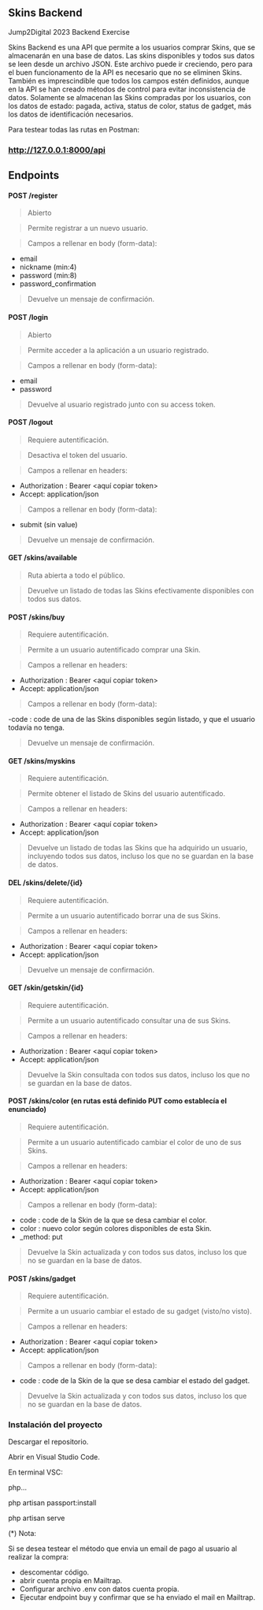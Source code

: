 ## Skins Backend
Jump2Digital 2023 Backend Exercise 

Skins Backend es una API que permite a los usuarios comprar Skins, que se almacenarán en una base de datos.
Las skins disponibles y todos sus datos se leen desde un archivo JSON. 
Este archivo puede ir creciendo, pero para el buen funcionamento de la API es necesario que no se eliminen Skins.
También es imprescindible que todos los campos estén definidos, aunque en la API se han creado métodos de control para evitar 
inconsistencia de datos.
Solamente se almacenan las Skins compradas por los usuarios, con los datos de estado: pagada, activa, status de color, status de gadget, 
más los datos de identificación necesarios.

Para testear todas las rutas en Postman:

### http://127.0.0.1:8000/api

## Endpoints 

#### POST /register

> Abierto

> Permite registrar a un nuevo usuario.

> Campos a rellenar en body (form-data):

- email
- nickname (min:4)
- password (min:8)
- password_confirmation
  
> Devuelve un mensaje de confirmación.

#### POST /login 

> Abierto

> Permite acceder a la aplicación a un usuario registrado.

> Campos a rellenar en body (form-data):

- email
- password
  
> Devuelve al usuario registrado junto con su access token.

#### POST /logout

> Requiere autentificación.

> Desactiva el token del usuario.

> Campos a rellenar en headers:

- Authorization : Bearer <aquí copiar token>
- Accept: application/json
  
> Campos a rellenar en body (form-data):

- submit (sin value)
  
> Devuelve un mensaje de confirmación.

#### GET /skins/available

>  Ruta abierta a todo el público. 
 
>  Devuelve un listado de todas las Skins efectivamente disponibles con todos sus datos.

####  POST /skins/buy

> Requiere autentificación.

> Permite a un usuario autentificado comprar una Skin.

> Campos a rellenar en headers:

- Authorization : Bearer <aquí copiar token>
- Accept: application/json

> Campos a rellenar en body (form-data):

-code : code de una de las Skins disponibles según listado, y que el usuario todavía no tenga.

> Devuelve un mensaje de confirmación.

####  GET /skins/myskins 

> Requiere autentificación.

> Permite obtener el listado de Skins del usuario autentificado.

> Campos a rellenar en headers:

- Authorization : Bearer <aquí copiar token>
- Accept: application/json

> Devuelve un listado de todas las Skins que ha adquirido un usuario, incluyendo todos sus datos, incluso los que no se guardan en la base de datos.

####  DEL /skins/delete/{id} 

> Requiere autentificación.

> Permite a un usuario autentificado borrar una de sus Skins.

> Campos a rellenar en headers:

- Authorization : Bearer <aquí copiar token>
- Accept: application/json

> Devuelve un mensaje de confirmación.

####  GET /skin/getskin/{id} 

> Requiere autentificación.

> Permite a un usuario autentificado consultar una de sus Skins.

> Campos a rellenar en headers:

- Authorization : Bearer <aquí copiar token>
- Accept: application/json

> Devuelve la Skin consultada con todos sus datos, incluso los que no se guardan en la base de datos.

####  POST /skins/color (en rutas está definido PUT como establecía el enunciado)

> Requiere autentificación.

> Permite a un usuario autentificado cambiar el color de uno de sus Skins.

> Campos a rellenar en headers:

- Authorization : Bearer <aquí copiar token>
- Accept: application/json

> Campos a rellenar en body (form-data):

- code : code de la Skin de la que se desa cambiar el color.
- color : nuevo color según colores disponibles de esta Skin.
- _method: put
  
> Devuelve la Skin actualizada y con todos sus datos, incluso los que no se guardan en la base de datos.

####  POST /skins/gadget 

> Requiere autentificación.

> Permite a un usuario cambiar el estado de su gadget (visto/no visto).

> Campos a rellenar en headers:

- Authorization : Bearer <aquí copiar token>
- Accept: application/json

> Campos a rellenar en body (form-data):

- code : code de la Skin de la que se desa cambiar el estado del gadget.
 
> Devuelve la Skin actualizada y con todos sus datos, incluso los que no se guardan en la base de datos.

### Instalación del proyecto 

Descargar el repositorio.

Abrir en Visual Studio Code.

En terminal VSC:

php... 

php artisan passport:install

php artisan serve

(*) Nota:

Si se desea testear el método que envia un email de pago al usuario al realizar la compra:

- descomentar código.
- abrir cuenta propia en Mailtrap.
- Configurar archivo .env con datos cuenta propia.
- Ejecutar endpoint buy y confirmar que se ha enviado el mail en Mailtrap.

